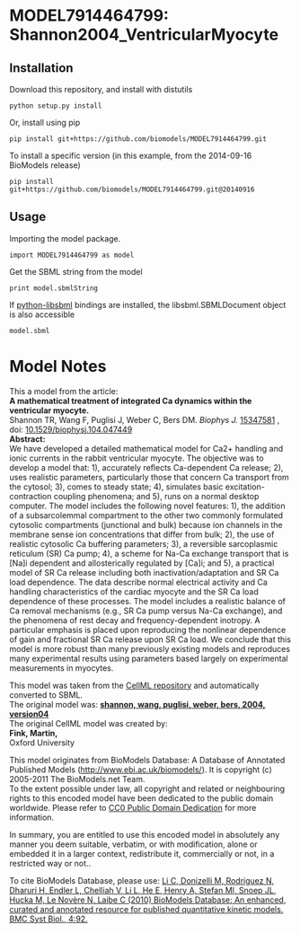 # MODEL7914464799: Shannon2004_VentricularMyocyte

## Installation

Download this repository, and install with distutils

`python setup.py install`

Or, install using pip

`pip install git+https://github.com/biomodels/MODEL7914464799.git`

To install a specific version (in this example, from the 2014-09-16 BioModels release)

`pip install git+https://github.com/biomodels/MODEL7914464799.git@20140916`

## Usage

Importing the model package.

`import MODEL7914464799 as model`

Get the SBML string from the model

`print model.sbmlString`

If [python-libsbml](https://pypi.python.org/pypi/python-libsbml) bindings are
installed, the libsbml.SBMLDocument object is also accessible

`model.sbml`


# Model Notes


This a model from the article:  
**A mathematical treatment of integrated Ca dynamics within the ventricular myocyte.**   
Shannon TR, Wang F, Puglisi J, Weber C, Bers DM. _Biophys J._
[15347581](http://www.ncbi.nlm.nih.gov/pubmed/15347581) , doi:
[10.1529/biophysj.104.047449](http://dx.doi.org/10.1529/biophysj.104.047449)  
**Abstract:**   
We have developed a detailed mathematical model for Ca2+ handling and ionic
currents in the rabbit ventricular myocyte. The objective was to develop a
model that: 1), accurately reflects Ca-dependent Ca release; 2), uses
realistic parameters, particularly those that concern Ca transport from the
cytosol; 3), comes to steady state; 4), simulates basic excitation-contraction
coupling phenomena; and 5), runs on a normal desktop computer. The model
includes the following novel features: 1), the addition of a subsarcolemmal
compartment to the other two commonly formulated cytosolic compartments
(junctional and bulk) because ion channels in the membrane sense ion
concentrations that differ from bulk; 2), the use of realistic cytosolic Ca
buffering parameters; 3), a reversible sarcoplasmic reticulum (SR) Ca pump;
4), a scheme for Na-Ca exchange transport that is [Na]i dependent and
allosterically regulated by [Ca]i; and 5), a practical model of SR Ca release
including both inactivation/adaptation and SR Ca load dependence. The data
describe normal electrical activity and Ca handling characteristics of the
cardiac myocyte and the SR Ca load dependence of these processes. The model
includes a realistic balance of Ca removal mechanisms (e.g., SR Ca pump versus
Na-Ca exchange), and the phenomena of rest decay and frequency-dependent
inotropy. A particular emphasis is placed upon reproducing the nonlinear
dependence of gain and fractional SR Ca release upon SR Ca load. We conclude
that this model is more robust than many previously existing models and
reproduces many experimental results using parameters based largely on
experimental measurements in myocytes.

This model was taken from the [CellML
repository](http://www.cellml.org/models) and automatically converted to SBML.  
The original model was: [ **shannon, wang, puglisi, weber, bers, 2004,
version04**
](http://www.cellml.org/models/shannon_wang_puglisi_weber_bers_2004_version04)  
The original CellML model was created by:  
**Fink, Martin,**   
Oxford University  

This model originates from BioModels Database: A Database of Annotated
Published Models (http://www.ebi.ac.uk/biomodels/). It is copyright (c)
2005-2011 The BioModels.net Team.  
To the extent possible under law, all copyright and related or neighbouring
rights to this encoded model have been dedicated to the public domain
worldwide. Please refer to [CC0 Public Domain
Dedication](http://creativecommons.org/publicdomain/zero/1.0/) for more
information.

In summary, you are entitled to use this encoded model in absolutely any
manner you deem suitable, verbatim, or with modification, alone or embedded it
in a larger context, redistribute it, commercially or not, in a restricted way
or not..  
  
To cite BioModels Database, please use: [Li C, Donizelli M, Rodriguez N,
Dharuri H, Endler L, Chelliah V, Li L, He E, Henry A, Stefan MI, Snoep JL,
Hucka M, Le Novère N, Laibe C (2010) BioModels Database: An enhanced, curated
and annotated resource for published quantitative kinetic models. BMC Syst
Biol., 4:92.](http://www.ncbi.nlm.nih.gov/pubmed/20587024)


